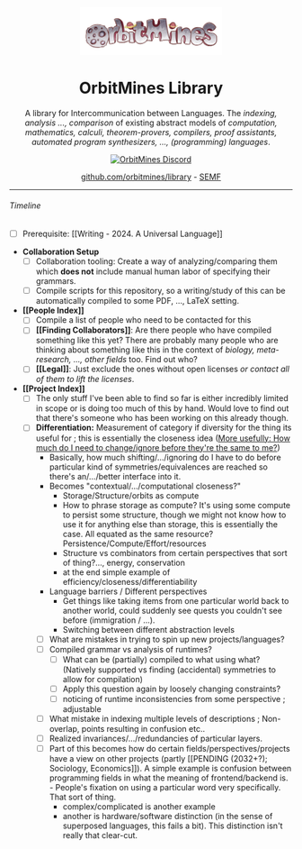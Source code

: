 <div align="center">  
  
<picture>  
  <source media="(prefers-color-scheme: dark)" srcset="https://github.com/orbitmines/.github/blob/main/profile/orbitmines.logo.3000x1000.png">  
  <img alt="OrbitMines Logo" src="https://github.com/orbitmines/.github/blob/main/profile/orbitmines.logo.3000x1000.png" width="50%" height="50%">  
</picture>  

# OrbitMines Library

A library for Intercommunication between Languages. The *indexing, analysis ..., comparison* of existing abstract models of *computation, mathematics, calculi, theorem-provers, compilers, proof assistants, automated program synthesizers, ..., (programming) languages*.

[![OrbitMines Discord](https://img.shields.io/discord/1055502602365845534.svg?label=Discord&logo=Discord&colorB=7289da&style=for-the-badge)](https://discord.orbitmines.com)

[github.com/orbitmines/library](https://github.com/orbitmines/library) - [SEMF](https://discord.com/channels/844566471501414463/1225907185079287971)

</div>

---
###### Timeline
- [ ] Prerequisite: [[Writing - 2024. A Universal Language]]
- **Collaboration Setup**
	- [ ] Collaboration tooling: Create a way of analyzing/comparing them which **does not** include manual human labor of specifying their grammars.
	- [ ] Compile scripts for this repository, so a writing/study of this can be automatically compiled to some PDF, ..., LaTeX setting.
- **[[People Index]]**
	- [ ] Compile a list of people who need to be contacted for this
	- [ ] **[[Finding Collaborators]]**: Are there people who have compiled something like this yet? There are probably many people who are thinking about something like this in the context of *biology, meta-research, ..., other fields* too. Find out who?
	- [ ] **[[Legal]]**: Just exclude the ones without open licenses *or contact all of them to lift the licenses*.
- **[[Project Index]]**
	- [ ] The only stuff I've been able to find so far is either incredibly limited in scope or is doing too much of this by hand. Would love to find out that there's someone who has been working on this already though.
	- [ ] **Differentiation:** Measurement of category if diversity for the thing its useful for ; this is essentially the closeness idea ([More usefully: How much do I need to change/ignore before they're the same to me?](https://orbitmines.com/papers/on-orbits-equivalence-and-inconsistencies#:~:text=More%20usefully%3A%20How%20much%20do%20I%20need%20to%20change/ignore%20before%20they%27re%20the%20same%20to%20me%3F)) 
		- Basically, how much shifting/.../ignoring do I have to do before particular kind of symmetries/equivalences are reached so there's an/.../better interface into it.
		- Becomes "contextual/.../computational closeness?"
			- Storage/Structure/orbits as compute
			- How to phrase storage as compute? It's using some compute to persist some structure, though we might not know how to use it for anything else than storage, this is essentially the case. All equated as the same resource? Persistence/Compute/Effort/resources  
			- Structure vs combinators from certain perspectives that sort of thing?..., energy, conservation
			- at the end simple example of efficiency/closeness/differentiability  
		- Language barriers / Different perspectives
			- Get things like taking items from one particular world back to another world, could suddenly see quests you couldn't see before (immigration / ...).
			- Switching between different abstraction levels
		- [ ] What are mistakes in trying to spin up new projects/languages? 
		- [ ] Compiled grammar vs analysis of runtimes?
			- [ ] What can be (partially) compiled to what using what? (Natively supported vs finding (accidental) symmetries to allow for compilation)
			- [ ] Apply this question again by loosely changing constraints?
			- [ ] noticing of runtime inconsistencies from some perspective ; adjustable
		- [ ] What mistake in indexing multiple levels of descriptions ; Non-overlap, points resulting in confusion etc..
		- [ ] Realized invariances/.../redundancies of particular layers.
		- [ ] Part of this becomes how do certain fields/perspectives/projects have a view on other projects (partly [[PENDING (2032+?); Sociology, Economics]]). A simple example is confusion between programming fields in what the meaning of frontend/backend is. - People's fixation on using a particular word very specifically. That sort of thing.
			- complex/complicated is another example
			- another is hardware/software distinction (in the sense of superposed languages, this fails a bit). This distinction isn't really that clear-cut.
